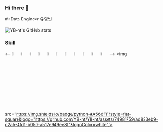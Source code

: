 ### Hi there 👋

<!--
**YB-nt/YB-nt** is a ✨ _special_ ✨ repository because its `README.md` (this file) appears on your GitHub profile.

Here are some ideas to get you started:

- 🔭 I’m currently working on ...
- 🌱 I’m currently learning ...
- 👯 I’m looking to collaborate on ...
- 🤔 I’m looking for help with ...
- 💬 Ask me about ...
- 📫 How to reach me: ...
- 😄 Pronouns: ...
- ⚡ Fun fact: ...
-->
#⚡Data Engineer 유영빈

![YB-nt's GitHub stats](https://github-readme-stats.vercel.app/api?username=YB-nt&show_icons=true&theme=transparent)
### Skill 
<--
<img src ="https://github.com/YB-nt/YB-nt/assets/74981759/ad823eb9-c2a5-4fd1-b050-a517e949ee8f" width="5%" height="5%">
<img src ="https://github.com/YB-nt/YB-nt/assets/74981759/86064796-9611-44a3-b54a-033d3992d94e" width="5%" height="5%">
<img src ="https://github.com/YB-nt/YB-nt/assets/74981759/a93b789c-9e21-4e06-8f03-5a6ef4b7553c" width="5%" height="5%">
<img src ="https://github.com/YB-nt/YB-nt/assets/74981759/047c5a88-e8d4-433e-bfca-a3a2278eab7b" width="5%" height="5%">
<img src ="https://github.com/YB-nt/YB-nt/assets/74981759/7f6a8671-f30a-4327-9164-b7dd2e1e926e" width="5%" height="5%">
<img src ="https://github.com/YB-nt/YB-nt/assets/74981759/c40474e1-e823-45a7-b425-ec6dcf7db46c" width="5%" height="5%">
<img src ="https://github.com/YB-nt/YB-nt/assets/74981759/1888c451-41b8-4e96-a6ff-aed576594bf8" width="5%" height="5%">
<img src ="https://github.com/YB-nt/YB-nt/assets/74981759/16d45484-5492-4094-a4f7-39642c17d360" width="5%" height="5%">
<img src ="https://github.com/YB-nt/YB-nt/assets/74981759/7589f75b-6f9b-47fd-9576-e68f34cbbb28" width="5%" height="5%">
<img src ="https://github.com/YB-nt/YB-nt/assets/74981759/48e170c5-c4ed-474f-b512-5286537229c0" width="5%" height="5%">
<img src ="https://github.com/YB-nt/YB-nt/assets/74981759/1888c451-41b8-4e96-a6ff-aed576594bf8" width="5%" height="5%">
-->
<img src="https://img.shields.io/badge/python-#A566FF?style=flat-square&logo="https://github.com/YB-nt/YB-nt/assets/74981759/ad823eb9-c2a5-4fd1-b050-a517e949ee8f"&logoColor=white"/>
